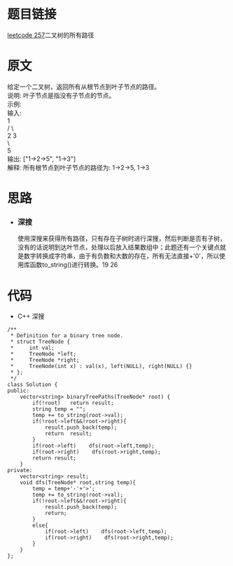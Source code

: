 # 题目链接
[leetcode 257](https://leetcode-cn.com/problems/binary-tree-paths/)二叉树的所有路径

# 原文
给定一个二叉树，返回所有从根节点到叶子节点的路径。  
说明: 叶子节点是指没有子节点的节点。  
示例:  
输入:  
   1  
 /   \  
2     3  
 \   
  5  
输出: ["1->2->5", "1->3"]  
解释: 所有根节点到叶子节点的路径为: 1->2->5, 1->3  

# 思路
- ### **深搜**
  使用深搜来获得所有路径，只有存在子树时进行深搜，然后判断是否有子树，没有的话说明到达叶节点，处理以后放入结果数组中；此题还有一个关键点就是数字转换成字符串，由于有负数和大数的存在，所有无法直接+'0'，所以使用库函数to_string()进行转换。19 26

# 代码
- C++ 深搜
```
/**
 * Definition for a binary tree node.
 * struct TreeNode {
 *     int val;
 *     TreeNode *left;
 *     TreeNode *right;
 *     TreeNode(int x) : val(x), left(NULL), right(NULL) {}
 * };
 */
class Solution {
public:
    vector<string> binaryTreePaths(TreeNode* root) {
        if(!root)   return result;
        string temp = "";
        temp += to_string(root->val);
        if(!root->left&&!root->right){
            result.push_back(temp);
            return  result;
        }
        if(root->left)    dfs(root->left,temp);
        if(root->right)    dfs(root->right,temp);
        return result;
    }
private:
    vector<string> result;
    void dfs(TreeNode* root,string temp){
        temp = temp+'-'+'>';
        temp += to_string(root->val);
        if(!root->left&&!root->right){
            result.push_back(temp);
            return;
        }
        else{
            if(root->left)    dfs(root->left,temp);
            if(root->right)    dfs(root->right,temp);
        }
    }
};
```
